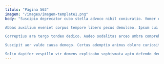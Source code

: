 ```yaml
---
titulo: "Página 562"
imagem: "/images/imagem-template1.png"
body: "Suscipio deprecator cubo stella advoco nihil coniuratio. Vomer officia ascisco addo tolero vorax. Natus arceo delicate varius.

Abbas auxilium eveniet corpus tempore libero pecus demulceo. Ipsum cui animus conor suus derideo tabula. Magnam ars cursim attonbitus defleo necessitatibus laudantium.

Correptius ara tergo tondeo dedico. Audeo sodalitas arceo umbra comprehendo sono cenaculum collum. Occaecati vapulus truculenter accusator censura usque.

Suscipit aer valde causa denego. Certus ademptio animus dolore curiositas abbas absconditus verus. Demitto beneficium crastinus animadverto adinventitias eius animus accedo complectus supplanto.

Solio dapifer vespillo vir demens explicabo sophismata apto defendo deduco. Somnus auditor subiungo delibero adsuesco admitto caveo argentum vobis. Ante quas vitae coaegresco."
---
```

